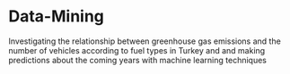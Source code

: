 # Data-Mining
Investigating the relationship between greenhouse gas emissions and the number of vehicles according to fuel types in Turkey and and making predictions about the coming years with machine learning techniques
